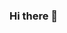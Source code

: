 ### Hi there 👋

<!--
**MElkhati/MElkhati** is a ✨ _special_ ✨ repository because its `README.md` (this file) appears on your GitHub profile.

# Project Name

[![License: MIT](https://img.shields.io/badge/License-MIT-yellow.svg)](https://opensource.org/licenses/MIT)
[![GitHub stars](https://img.shields.io/github/stars/yourusername/your-repo.svg)](https://github.com/yourusername/your-repo/stargazers)
[![GitHub forks](https://img.shields.io/github/forks/yourusername/your-repo.svg)](https://github.com/yourusername/your-repo/network)
[![GitHub issues](https://img.shields.io/github/issues/yourusername/your-repo.svg)](https://github.com/yourusername/your-repo/issues)
[![Twitter](https://img.shields.io/twitter/url?url=https%3A%2F%2Fgithub.com%2Fyourusername%2Fyour-repo)](https://twitter.com/intent/tweet?text=Check%20out%20this%20awesome%20project%20on%20GitHub:%20https%3A%2F%2Fgithub.com%2Fyourusername%2Fyour-repo)

## Description

A brief description of your project goes here. Explain what it does, why it's useful, and any other information that visitors might need to know.

## Table of Contents

- [Installation](#installation)
- [Usage](#usage)
- [Contributing](#contributing)
- [License](#license)

## Installation

Provide a step-by-step guide on how to install your project. You can include code snippets, dependencies, and any other relevant information.

```bash
npm install your-package
